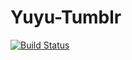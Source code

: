 Yuyu-Tumblr
====================

[![Build Status](https://dev.azure.com/nobuoka/android-yuyu-tumblr/_apis/build/status/nobuoka.android-Yuyu-Tumblr)](https://dev.azure.com/nobuoka/android-yuyu-tumblr/_build/latest?definitionId=1)
